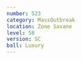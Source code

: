 ```yaml
---
number: 523
category: MassOutbreak
location: Zone Savane
level: 58
version: SC
ball: Luxury
---
```

